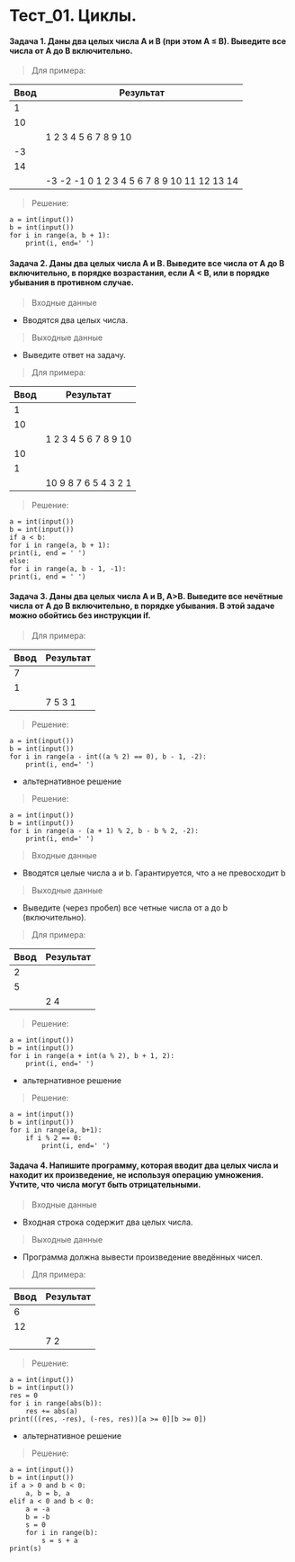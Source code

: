# Тест_01. Циклы.

#### Задача 1. Даны два целых числа A и B (при этом A ≤ B). Выведите все числа от A до B включительно.

> Для примера:

|Ввод    |Результат
|--------|--------------------
|1       |
|10      |
|        |1 2 3 4 5 6 7 8 9 10
|-3      |
|14      |
|        |-3 -2 -1 0 1 2 3 4 5 6 7 8 9 10 11 12 13 14

> Решение:
```
a = int(input())
b = int(input())
for i in range(a, b + 1):
    print(i, end=' ')
```

#### Задача 2. Даны два целых числа A и В. Выведите все числа от A до B включительно, в порядке возрастания, если A < B, или в порядке убывания в противном случае.

> Входные данные
- Вводятся два целых числа.
> Выходные данные
- Выведите ответ на задачу.

> Для примера:

|Ввод    |Результат
|--------|--------------------
|1       |
|10      |
|        |1 2 3 4 5 6 7 8 9 10
|10      |
|1       |
|        |10 9 8 7 6 5 4 3 2 1

> Решение:
```
a = int(input())
b = int(input())
if a < b:
for i in range(a, b + 1):
print(i, end = ' ')
else:
for i in range(a, b - 1, -1):
print(i, end = ' ')
```

#### Задача 3. Даны два целых числа A и В, A>B. Выведите все нечётные числа от A до B включительно, в порядке убывания. В этой задаче можно обойтись без инструкции if.

> Для примера:

|Ввод    |Результат
|--------|--------------------
|7       |
|1       |
|        |7 5 3 1

> Решение:

```
a = int(input())
b = int(input())
for i in range(a - int((a % 2) == 0), b - 1, -2):
    print(i, end=' ')
```
- альтернативное решение

> Решение:

```
a = int(input())
b = int(input())
for i in range(a - (a + 1) % 2, b - b % 2, -2):
    print(i, end=' ')
```
> Входные данные
- Вводятся целые числа a и b. Гарантируется, что a не превосходит b
> Выходные данные
- Выведите (через пробел) все четные числа от a до b (включительно).

> Для примера:

|Ввод    |Результат
|--------|--------------------
|2       |
|5       |
|        |2 4

> Решение:
```
a = int(input())
b = int(input())
for i in range(a + int(a % 2), b + 1, 2):
    print(i, end=' ')
```
- альтернативное решение

> Решение:

```
a = int(input())
b = int(input())
for i in range(a, b+1):
    if i % 2 == 0:
        print(i, end=' ')
```

#### Задача 4. Напишите программу, которая вводит два целых числа и находит их произведение, не используя операцию умножения. Учтите, что числа могут быть отрицательными.

> Входные данные
- Входная строка содержит два целых числа.
> Выходные данные
- Программа должна вывести произведение введённых чисел.

> Для примера:

|Ввод    |Результат
|--------|----------
|6       |
|12      |
|        |7 2

> Решение:

```
a = int(input())
b = int(input())
res = 0
for i in range(abs(b)):
    res += abs(a)
print(((res, -res), (-res, res))[a >= 0][b >= 0])
```
- альтернативное решение

> Решение:

```
a = int(input())
b = int(input())
if a > 0 and b < 0:
    a, b = b, a
elif a < 0 and b < 0:
    a = -a
    b = -b
    s = 0
    for i in range(b):
        s = s + a
print(s)
```











